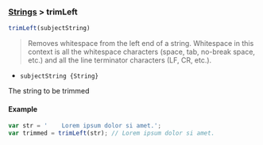 ### [Strings](../) > trimLeft

```js
trimLeft(subjectString)
```

> Removes whitespace from the left end of a string.
> Whitespace in this context is all the whitespace characters (space, tab, no-break space, etc.) and all the line terminator characters (LF, CR, etc.).

- `subjectString {String}`

The string to be trimmed

#### Example
```js
var str = '    Lorem ipsum dolor si amet.';
var trimmed = trimLeft(str); // Lorem ipsum dolor si amet.
```
